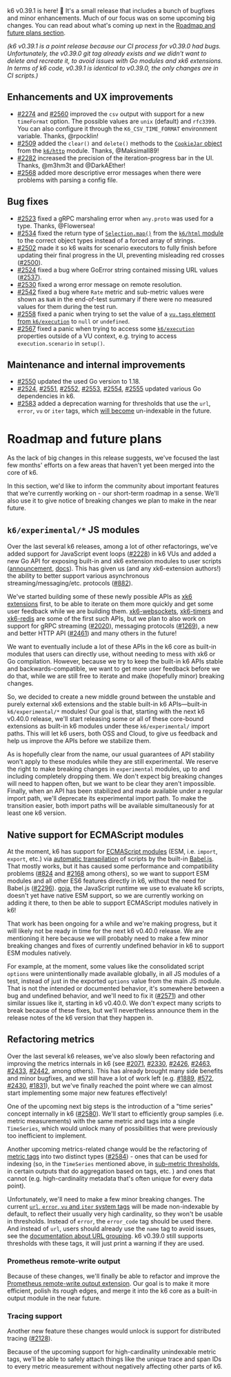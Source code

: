 k6 v0.39.1 is here! :tada: It's a small release that includes a bunch of bugfixes and minor enhancements. Much of our focus was on some upcoming big changes. You can read about what's coming up next in the [Roadmap and future plans section](#roadmap-and-future-plans).

_(k6 v0.39.1 is a point release because our CI process for v0.39.0 had bugs. Unfortunately, the v0.39.0 git tag already exists and we didn't want to delete and recreate it, to avoid issues with Go modules and xk6 extensions. In terms of k6 code, v0.39.1 is identical to v0.39.0, the only changes are in CI scripts.)_

## Enhancements and UX improvements

- [#2274](https://github.com/grafana/k6/pull/2274) and [#2560](https://github.com/grafana/k6/pull/2560) improved the `csv` output with support for a new `timeFormat` option. The possible values are `unix` (default) and `rfc3399`. You can also configure it through the `K6_CSV_TIME_FORMAT` environment variable. Thanks, @rpocklin!
- [#2509](https://github.com/grafana/k6/pull/2509) added the `clear()` and `delete()` methods to the [`CookieJar` object](https://k6.io/docs/javascript-api/k6-http/cookiejar/) from the [`k6/http`](https://k6.io/docs/javascript-api/k6-http/) module. Thanks, @Maksimall89!
- [#2282](https://github.com/grafana/k6/pull/2282) increased the precision of the iteration-progress bar in the UI. Thanks, @m3hm3t and @DarkAEther!
- [#2568](https://github.com/grafana/k6/pull/2568) added more descriptive error messages when there were problems with parsing a config file.

## Bug fixes

- [#2523](https://github.com/grafana/k6/pull/2523) fixed a gRPC marshaling error when `any.proto` was used for a type. Thanks, @Flowersea!
- [#2534](https://github.com/grafana/k6/pull/2534) fixed the return type of [`Selection.map()`](https://k6.io/docs/javascript-api/k6-html/selection/selection-map) from the [`k6/html` module](https://k6.io/docs/javascript-api/k6-html/) to the correct object types instead of a forced array of strings.
- [#2502](https://github.com/grafana/k6/pull/2502) made it so k6 waits for scenario executors to fully finish before updating their final progress in the UI, preventing misleading red crosses ([#2500](https://github.com/grafana/k6/issues/2500)).
- [#2524](https://github.com/grafana/k6/pull/2524) fixed a bug where GoError string contained missing URL values ([#2537](https://github.com/grafana/k6/issues/2537)).
- [#2530](https://github.com/grafana/k6/pull/2530) fixed a wrong error message on remote resolution.
- [#2542](https://github.com/grafana/k6/pull/2542) fixed a bug where `Rate` metric and sub-metric values were shown as `NaN` in the end-of-test summary if there were no measured values for them during the test run.
- [#2558](https://github.com/grafana/k6/pull/2558) fixed a panic when trying to set the value of a [`vu.tags` element from `k6/execution`](https://k6.io/docs/javascript-api/k6-execution/#vu) to `null` or `undefined`.
- [#2567](https://github.com/grafana/k6/pull/2567) fixed a panic when trying to access some [`k6/execution`](https://k6.io/docs/javascript-api/k6-execution/) properties outside of a VU context, e.g. trying to access `execution.scenario` in `setup()`.

## Maintenance and internal improvements

- [#2550](https://github.com/grafana/k6/pull/2550) updated the used Go version to 1.18.
- [#2524](https://github.com/grafana/k6/pull/2524), [#2551](https://github.com/grafana/k6/pull/2551), [#2552](https://github.com/grafana/k6/pull/2552), [#2553](https://github.com/grafana/k6/pull/2553), [#2554](https://github.com/grafana/k6/pull/2554), [#2555](https://github.com/grafana/k6/pull/2555) updated various Go dependencies in k6.
- [#2583](https://github.com/grafana/k6/pull/2583) added a deprecation warning for thresholds that use the `url`, `error`, `vu` or `iter` tags, which [will become](#refactoring-metrics) un-indexable in the future.

# Roadmap and future plans

As the lack of big changes in this release suggests, we've focused the last few months' efforts on a few areas that haven't yet been merged into the core of k6.

In this section, we'd like to inform the community about important features that we're currently working on - our short-term roadmap in a sense. We'll also use it to give notice of breaking changes we plan to make in the near future.

## `k6/experimental/*` JS modules

Over the last several k6 releases, among a lot of other refactorings, we've added support for JavaScript event loops ([#2228](https://github.com/grafana/k6/pull/2228)) in k6 VUs and added a new Go API for exposing built-in and xk6 extension modules to user scripts ([announcement](https://github.com/grafana/k6/blob/master/release%20notes/v0.36.0.md#extensions), [docs](https://k6.io/docs/extensions/guides/create-an-extension/#advanced-javascript-extension)). This has given us (and any xk6-extension authors!) the ability to better support various asynchronous streaming/messaging/etc. protocols ([#882](https://github.com/grafana/k6/issues/882#issue-392218655)).

We've started building some of these newly possible APIs as [xk6 extensions](https://k6.io/docs/extensions/) first, to be able to iterate on them more quickly and get some user feedback while we are building them. [xk6-websockets](https://github.com/grafana/xk6-websockets), [xk6-timers](https://github.com/grafana/xk6-timers) and [xk6-redis](https://github.com/grafana/xk6-redis/) are some of the first such APIs, but we plan to also work on support for gRPC streaming ([#2020](https://github.com/grafana/k6/issues/2020)), messaging protocols ([#1269](https://github.com/grafana/k6/issues/1269)), a new and better HTTP API ([#2461](https://github.com/grafana/k6/issues/2461)) and many others in the future!

We want to eventually include a lot of these APIs in the k6 core as built-in modules that users can directly use, without needing to mess with xk6 or Go compilation. However, because we try to keep the built-in k6 APIs stable and backwards-compatible, we want to get more user feedback before we do that, while we are still free to iterate and make (hopefully minor) breaking changes.

So, we decided to create a new middle ground between the unstable and purely external xk6 extensions and the stable built-in k6 APIs―built-in `k6/experimental/*` modules! Our goal is that, starting with the next k6 v0.40.0 release, we'll start releasing some or all of these core-bound extensions as built-in k6 modules under these `k6/experimental/` import paths. This will let k6 users, both OSS and Cloud, to give us feedback and help us improve the APIs before we stabilize them.

As is hopefully clear from the name, our usual guarantees of API stability won't apply to these modules while they are still experimental. We reserve the right to make breaking changes in `experimental` modules, up to and including completely dropping them. We don't expect big breaking changes will need to happen often, but we want to be clear they aren't impossible. Finally, when an API has been stabilized and made available under a regular import path, we'll deprecate its experimental import path. To make the transition easier, both import paths will be available simultaneously for at least one k6 version.

## Native support for ECMAScript modules

At the moment, k6 has support for [ECMAScript modules](https://developer.mozilla.org/en-US/docs/Web/JavaScript/Guide/Modules) (ESM, i.e. `import`, `export`, etc.) via [automatic transpilation](https://k6.io/docs/using-k6/javascript-compatibility-mode/) of scripts by the built-in [Babel.js](https://babeljs.io/). That mostly works, but it has caused some performance and compatibility problems ([#824](https://github.com/grafana/k6/issues/824#issuecomment-915918351) and [#2168](https://github.com/grafana/k6/issues/2168#issuecomment-1014276690) among others), so we want to support ESM modules and all other ES6 features directly in k6, without the need for Babel.js ([#2296](https://github.com/grafana/k6/issues/2296#issuecomment-993356717)). [goja](https://github.com/dop251/goja), the JavaScript runtime we use to evaluate k6 scripts, doesn't yet have native ESM support, so we are currently working on adding it there, to then be able to support ECMAScript modules natively in k6!

That work has been ongoing for a while and we're making progress, but it will likely not be ready in time for the next k6 v0.40.0 release. We are mentioning it here because we will probably need to make a few minor breaking changes and fixes of currently undefined behavior in k6 to support ESM modules natively.

For example, at the moment, some values like the consolidated script `options` were unintentionally made available globally, in all JS modules of a test, instead of just in the exported `options` value from the main JS module. That is not the intended or documented behavior, it's somewhere between a bug and undefined behavior, and we'll need to fix it ([#2571](https://github.com/grafana/k6/pull/2571)) and other similar issues like it, starting in k6 v0.40.0. We don't expect many scripts to break because of these fixes, but we'll nevertheless announce them in the release notes of the k6 version that they happen in.

## Refactoring metrics

Over the last several k6 releases, we've also slowly been refactoring and improving the metrics internals in k6 (see [#2071](https://github.com/grafana/k6/pull/2071), [#2330](https://github.com/grafana/k6/issues/2330), [#2426](https://github.com/grafana/k6/pull/2426), [#2463](https://github.com/grafana/k6/pull/2463), [#2433](https://github.com/grafana/k6/pull/2433), [#2442](https://github.com/grafana/k6/pull/2442), among others). This has already brought many side benefits and minor bugfixes, and we still have a lot of work left (e.g. [#1889](https://github.com/grafana/k6/issues/1889), [#572](https://github.com/grafana/k6/issues/572), [#2430](https://github.com/grafana/k6/issues/2430), [#1831](https://github.com/grafana/k6/issues/1831)), but we've finally reached the point where we can almost start implementing some major new features effectively!

One of the upcoming next big steps is the introduction of a "time series" concept internally in k6 ([#2580](https://github.com/grafana/k6/issues/2580)). We'll start to efficiently group samples (i.e. metric measurements) with the same metric and tags into a single `TimeSeries`, which would unlock many of possibilities that were previously too inefficient to implement.

Another upcoming metrics-related change would be the refactoring of [metric tags](https://k6.io/docs/using-k6/tags-and-groups/#tags) into two distinct types ([#2584](https://github.com/grafana/k6/issues/2584)) - ones that can be used for indexing (so, in the `TimeSeries` mentioned above, in [sub-metric thresholds](https://k6.io/docs/using-k6/thresholds/#thresholds-on-tags), in certain outputs that do aggregation based on tags, etc. ) and ones that cannot (e.g. high-cardinality metadata that's often unique for every data point).

Unfortunately, we'll need to make a few minor breaking changes. The current [`url`, `error`, `vu` and `iter` system tags](https://k6.io/docs/using-k6/tags-and-groups/#system-tags) will be made non-indexable by default, to reflect their usually very high cardinality, so they won't be usable in thresholds. Instead of `error`, the `error_code` tag should be used there. And instead of `url`, users should already use the `name` tag to avoid issues, see the [documentation about URL grouping](https://k6.io/docs/using-k6/http-requests/#url-grouping). k6 v0.39.0 still supports thresholds with these tags, it will just print a warning if they are used.

### Prometheus remote-write output

Because of these changes, we'll finally be able to refactor and improve the [Prometheus remote-write output extension](https://github.com/grafana/xk6-output-prometheus-remote/). Our goal is to make it more efficient, polish its rough edges, and merge it into the k6 core as a built-in output module in the near future.

### Tracing support

Another new feature these changes would unlock is support for distributed tracing ([#2128](https://github.com/grafana/k6/issues/2128)).

Because of the upcoming support for high-cardinality unindexable metric tags, we'll be able to safely attach things like the unique trace and span IDs to every metric measurement without negatively affecting other parts of k6.
